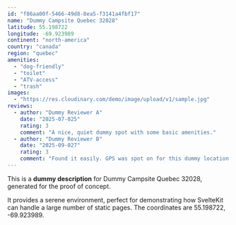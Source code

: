 ```yaml
---
id: "f86aa00f-5466-49d8-8ea5-f3141a4fbf17"
name: "Dummy Campsite Quebec 32028"
latitude: 55.198722
longitude: -69.923989
continent: "north-america"
country: "canada"
region: "quebec"
amenities:
  - "dog-friendly"
  - "toilet"
  - "ATV-access"
  - "trash"
images:
  - "https://res.cloudinary.com/demo/image/upload/v1/sample.jpg"
reviews:
  - author: "Dummy Reviewer A"
    date: "2025-07-025"
    rating: 3
    comment: "A nice, quiet dummy spot with some basic amenities."
  - author: "Dummy Reviewer B"
    date: "2025-09-027"
    rating: 3
    comment: "Found it easily. GPS was spot on for this dummy location."
---
```


This is a **dummy description** for Dummy Campsite Quebec 32028, generated for the proof of concept.

It provides a serene environment, perfect for demonstrating how SvelteKit can handle a large number of static pages. The coordinates are 55.198722, -69.923989.
